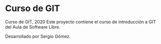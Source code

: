 # Curso de GIT
Curso de GIT, 2020
Este proyecto contiene el curso de introducción a GIT del Aula de Software Libre.

Desarrollado por Sergio Gómez.
